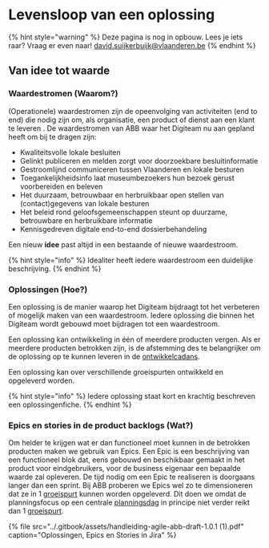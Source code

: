 # Levensloop van een oplossing

{% hint style="warning" %}
Deze pagina is nog in opbouw. Lees je iets raar? Vraag er even naar! [david.suijkerbuijk@vlaanderen.be](mailto:david.suijkerbuijk@vlaanderen.be)
{% endhint %}

## Van idee tot waarde

### Waardestromen \(Waarom?\)

\(Operationele\) waardestromen zijn de opeenvolging van activiteiten \(end to end\) die nodig zijn om, als organisatie, een product of dienst aan een klant te leveren . De waardestromen van ABB waar het Digiteam nu aan gepland heeft om bij te dragen zijn:

* Kwaliteitsvolle lokale besluiten 
* Gelinkt publiceren en melden zorgt voor doorzoekbare besluitinformatie 
* Gestroomlijnd communiceren tussen Vlaanderen en lokale besturen 
* Toegankelijkheidsinfo laat museumbezoekers hun bezoek gerust voorbereiden en beleven 
* Het duurzaam, betrouwbaar en herbruikbaar open stellen van \(contact\)gegevens van lokale besturen 
* Het beleid rond geloofsgemeenschappen steunt op duurzame, betrouwbare en herbruikbare informatie 
* Kennisgedreven digitale end-to-end dossierbehandeling

Een nieuw **idee** past altijd in een bestaande of nieuwe waardestroom.

{% hint style="info" %}
Idealiter heeft iedere waardestroom een duidelijke beschrijving.
{% endhint %}

### Oplossingen \(Hoe?\)

Een oplossing is de manier waarop het Digiteam bijdraagt tot het verbeteren of mogelijk maken van een waardestroom. Iedere oplossing die binnen het Digiteam wordt gebouwd moet bijdragen tot een waardestroom.

Een oplossing kan ontwikkeling in één of meerdere producten vergen. Als er meerdere producten betrokken zijn,  is de afstemming des te belangrijker om de oplossing op te kunnen leveren in de [ontwikkelcadans](de-ontwikkelcadans.md).

Een oplossing kan over verschillende groeispurten ontwikkeld en opgeleverd worden.

{% hint style="info" %}
Iedere oplossing staat kort en krachtig beschreven een oplossingenfiche.
{% endhint %}



### Epics en stories in de product backlogs \(Wat?\)

Om helder te krijgen wat er dan functioneel moet kunnen in de betrokken producten maken we gebruik van Epics.  Een Epic is een beschrijving van een functioneel blok dat, eens gebouwd en beschikbaar gemaakt in het product voor eindgebruikers, voor de business eigenaar een bepaalde waarde zal opleveren. De tijd nodig om een Epic te realiseren is doorgaans langer dan een sprint. Bij ABB proberen we Epics wel zo te dimensioneren dat ze in 1 [groeispurt](de-ontwikkelcadans.md) kunnen worden opgeleverd. Dit doen we omdat de planningsfocus op een centrale [planningsdag](de-ontwikkelcadans.md) in principe niet verder reikt dan 1 [groeispurt](de-ontwikkelcadans.md).

{% file src="../.gitbook/assets/handleiding-agile-abb-draft-1.0.1 \(1\).pdf" caption="Oplossingen, Epics en Stories in Jira" %}




